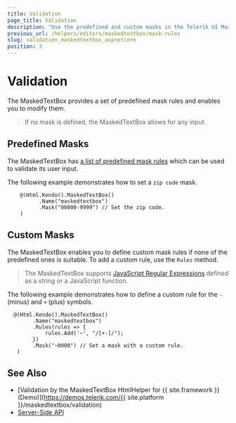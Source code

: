 ```yaml
---
title: Validation
page_title: Validation
description: "Use the predefined and custom masks in the Telerik UI MaskedTextBox for {{ site.framework }}."
previous_url: /helpers/editors/maskedtextbox/mask-rules
slug: validation_maskedtextbox_aspnetcore
position: 3
---
```


# Validation

The MaskedTextBox provides a set of predefined mask rules and enables you to modify them.

> If no mask is defined, the MaskedTextBox allows for any input.

## Predefined Masks

The MaskedTextBox has [a list of predefined mask rules](https://docs.telerik.com/kendo-ui/controls/editors/maskedtextbox/mask-rules) which can be used to validate its user input.

The following example demonstrates how to set a `zip code` mask.

```HtmlHelper
    @(Html.Kendo().MaskedTextBox()
          .Name("maskedtextbox")
          .Mask("00000-9999") // Set the zip code.
    )
```

## Custom Masks

The MaskedTextBox enables you to define custom mask rules if none of the predefined ones is suitable. To add a custom rule, use the `Rules` method.

> The MaskedTextBox supports [JavaScript Regular Expressions](https://developer.mozilla.org/en-US/docs/Web/JavaScript/Guide/Regular_Expressions) defined as a string or a JavaScript function.

The following example demonstrates how to define a custom rule for the `-` (minus) and `+` (plus) symbols.

```HtmlHelper
  @(Html.Kendo().MaskedTextBox()
        .Name("maskedtextbox")
        .Rules(rules => {
            rules.Add('~', "/[+-]/");
        })
        .Mask("~0000") // Set a mask with a custom rule.
   )
```

## See Also

* [Validation by the MaskedTextBox HtmlHelper for {{ site.framework }} (Demo)](https://demos.telerik.com/{{ site.platform }}/maskedtextbox/validation)
* [Server-Side API](/api/maskedtextbox)
